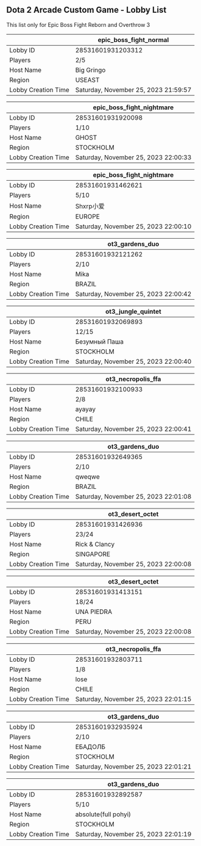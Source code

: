 ## Dota 2 Arcade Custom Game - Lobby List

This list only for Epic Boss Fight Reborn and Overthrow 3

|  | epic_boss_fight_normal |
| ------ | ------ |
| Lobby ID | 28531601931203312 |
| Players | 2/5 |
| Host Name | Big Gringo |
| Region | USEAST |
| Lobby Creation Time | Saturday, November 25, 2023 21:59:57 |


|  | epic_boss_fight_nightmare |
| ------ | ------ |
| Lobby ID | 28531601931920098 |
| Players | 1/10 |
| Host Name | GHOST |
| Region | STOCKHOLM |
| Lobby Creation Time | Saturday, November 25, 2023 22:00:33 |


|  | epic_boss_fight_nightmare |
| ------ | ------ |
| Lobby ID | 28531601931462621 |
| Players | 5/10 |
| Host Name | Shxrp小爱 |
| Region | EUROPE |
| Lobby Creation Time | Saturday, November 25, 2023 22:00:10 |


|  | ot3_gardens_duo |
| ------ | ------ |
| Lobby ID | 28531601932121262 |
| Players | 2/10 |
| Host Name | Mika |
| Region | BRAZIL |
| Lobby Creation Time | Saturday, November 25, 2023 22:00:42 |


|  | ot3_jungle_quintet |
| ------ | ------ |
| Lobby ID | 28531601932069893 |
| Players | 12/15 |
| Host Name | Безумный Паша |
| Region | STOCKHOLM |
| Lobby Creation Time | Saturday, November 25, 2023 22:00:40 |


|  | ot3_necropolis_ffa |
| ------ | ------ |
| Lobby ID | 28531601932100933 |
| Players | 2/8 |
| Host Name | ayayay |
| Region | CHILE |
| Lobby Creation Time | Saturday, November 25, 2023 22:00:41 |


|  | ot3_gardens_duo |
| ------ | ------ |
| Lobby ID | 28531601932649365 |
| Players | 2/10 |
| Host Name | qweqwe |
| Region | BRAZIL |
| Lobby Creation Time | Saturday, November 25, 2023 22:01:08 |


|  | ot3_desert_octet |
| ------ | ------ |
| Lobby ID | 28531601931426936 |
| Players | 23/24 |
| Host Name | Rick & Clancy |
| Region | SINGAPORE |
| Lobby Creation Time | Saturday, November 25, 2023 22:00:08 |


|  | ot3_desert_octet |
| ------ | ------ |
| Lobby ID | 28531601931413151 |
| Players | 18/24 |
| Host Name | UNA PIEDRA |
| Region | PERU |
| Lobby Creation Time | Saturday, November 25, 2023 22:00:08 |


|  | ot3_necropolis_ffa |
| ------ | ------ |
| Lobby ID | 28531601932803711 |
| Players | 1/8 |
| Host Name | lose |
| Region | CHILE |
| Lobby Creation Time | Saturday, November 25, 2023 22:01:15 |


|  | ot3_gardens_duo |
| ------ | ------ |
| Lobby ID | 28531601932935924 |
| Players | 2/10 |
| Host Name | ЕБАДОЛБ |
| Region | STOCKHOLM |
| Lobby Creation Time | Saturday, November 25, 2023 22:01:21 |


|  | ot3_gardens_duo |
| ------ | ------ |
| Lobby ID | 28531601932892587 |
| Players | 5/10 |
| Host Name | absolute(full pohyi) |
| Region | STOCKHOLM |
| Lobby Creation Time | Saturday, November 25, 2023 22:01:19 |


